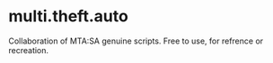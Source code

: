 # multi.theft.auto
Collaboration of MTA:SA genuine scripts.
Free to use, for refrence or recreation.
